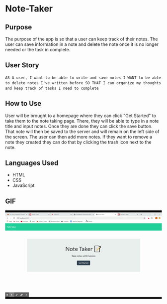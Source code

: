 # Note-Taker
## Purpose
The purpose of the app is so that a user can keep track of their notes. The user can save information in a note and delete the note once it is no longer needed or the task in complete. 

## User Story
`AS A user, I want to be able to write and save notes
I WANT to be able to delete notes I've written before
SO THAT I can organize my thoughts and keep track of tasks I need to complete`

## How to Use
User will be brought to a homepage where they can click "Get Started" to take them to the note taking page. There, they will be able to type in a note title and input notes. Once they are done they can click the save button. That note will then be saved to the server and will remain on the left side of the screen. The user can then add more notes. If they want to remove a note they created they can do that by clicking the trash icon next to the note. 

## Languages Used
- HTML
- CSS 
- JavaScript

## GIF

![](demo.gif)